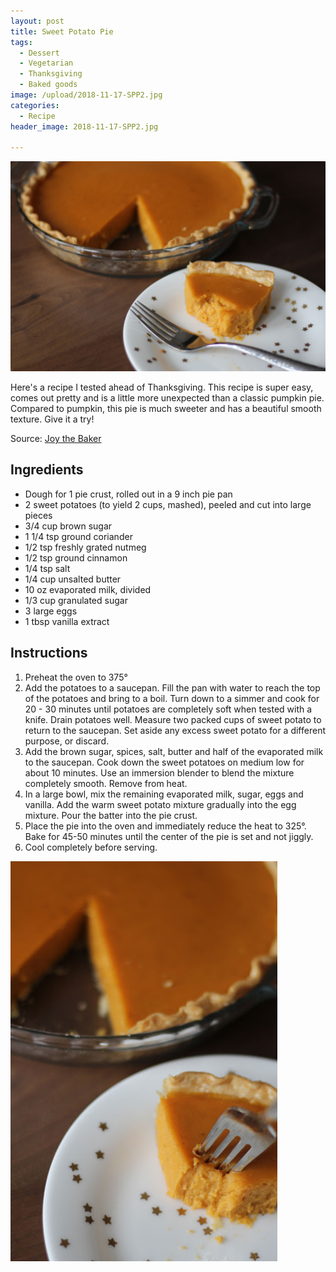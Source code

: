 ```yaml
---
layout: post
title: Sweet Potato Pie
tags:
  - Dessert
  - Vegetarian
  - Thanksgiving
  - Baked goods
image: /upload/2018-11-17-SPP2.jpg
categories:
  - Recipe
header_image: 2018-11-17-SPP2.jpg

---
```


![Image of Sweet Potato Pie.](/upload/2018-11-17-SPP2.jpg)

Here's a recipe I tested ahead of Thanksgiving. This recipe is super easy, comes out pretty and is a little more unexpected than a classic pumpkin pie. Compared to pumpkin, this pie is much sweeter and has a beautiful smooth texture. Give it a try!  
  

  
Source: [Joy the Baker](http://joythebaker.com/2013/11/dads-sweet-potato-pie/)

## Ingredients

- Dough for 1 pie crust, rolled out in a 9 inch pie pan
- 2 sweet potatoes (to yield 2 cups, mashed), peeled and cut into large pieces
- 3/4 cup brown sugar
- 1 1/4 tsp ground coriander
- 1/2 tsp freshly grated nutmeg
- 1/2 tsp ground cinnamon
- 1/4 tsp salt
- 1/4 cup unsalted butter
- 10 oz evaporated milk, divided
- 1/3 cup granulated sugar
- 3 large eggs
- 1 tbsp vanilla extract

## Instructions

1. Preheat the oven to 375°
1. Add the potatoes to a saucepan. Fill the pan with water to reach the top of the potatoes and bring to a boil. Turn down to a simmer and cook for 20 - 30 minutes until potatoes are completely soft when tested with a knife. Drain potatoes well. Measure two packed cups of sweet potato to return to the saucepan. Set aside any excess sweet potato for a different purpose, or discard.
1. Add the brown sugar, spices, salt, butter and half of the evaporated milk to the saucepan. Cook down the sweet potatoes on medium low for about 10 minutes. Use an immersion blender to blend the mixture completely smooth. Remove from heat.
1. In a large bowl, mix the remaining evaporated milk, sugar, eggs and vanilla. Add the warm sweet potato mixture gradually into the egg mixture. Pour the batter into the pie crust.
1. Place the pie into the oven and immediately reduce the heat to 325°. Bake for 45-50 minutes until the center of the pie is set and not jiggly. 
1. Cool completely before serving.





![Image of Sweet Potato Pie.](/upload/2018-11-17-SPP1.jpg)